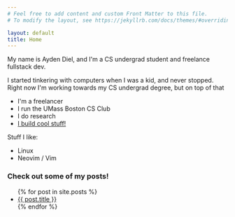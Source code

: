 ```yaml
---
# Feel free to add content and custom Front Matter to this file.
# To modify the layout, see https://jekyllrb.com/docs/themes/#overriding-theme-defaults

layout: default
title: Home
---
```


My name is Ayden Diel, and I'm a CS undergrad student and freelance fullstack dev.

I started tinkering with computers when I was a kid, and never stopped. Right now I'm
working towards my CS undergrad degree, but on top of that 
- I'm a freelancer
- I run the UMass Boston CS Club 
- I do research
- [I build cool stuff!](https://www.qrpigeon.pics/)

Stuff I like: 
- Linux
- Neovim / Vim



### Check out some of my posts!

<ul>
  {% for post in site.posts %}
    <li>
      <a href="{{ site.baseurl }}{{ post.url }}">{{ post.title }}</a>
    </li>
  {% endfor %}
</ul>

